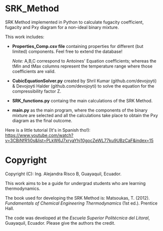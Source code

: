 # SRK_Method
SRK Method implemented in Python to calculate fugacity coefficient, fugacity and Pxy diagram for a non-ideal binary mixture. 

This work includes:
- **Properties_Comp.csv file** containing properties for different (but limited) components. Feel free to extend the database! 
  
  *Note:* A,B,C correspond to Antoines' Equation coefficients; whereas the tMin and tMax columns represent the temperature range where those coefficients are valid.
- **CubicEquationSolver.py** created by Shril Kumar (github.com/devojoyti) &  Devojoyti Halder (github.com/devojoyti) to solve the equation for the compressibility factor Z.
- **SRK_functions.py** containg the main calculations of the SRK Method.
- **main.py** as the main program, where the components of the binary mixture are selected and all the calculations take place to obtain the Pxy diagram as the final outcome.

Here is a little tutorial (It's in Spanish tho!): 
https://www.youtube.com/watch?v=3CBiNfR1i0s&list=PLkW6J7xryaYhj10gocZeWL77ku9UBzCaF&index=15


# Copyright
Copyright (C): Ing. Alejandra Risco B, Guayaquil, Ecuador.

This work aims to be a guide for undergrad students who are learning thermodynamics. 

The book used for developing the SRK Method is: Matsoukas, T. (2012). *Fundamentals of Chemical Engineering Thermodynamics* (1st ed.). Prentice Hall.

The code was developed at the *Escuela Superior Politécnica del Litoral*, Guayaquil, Ecuador. Please give the authors the credit.

